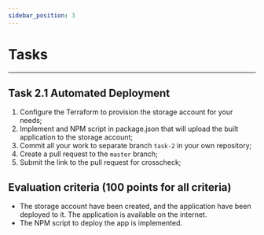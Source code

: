 ```yaml
---
sidebar_position: 3
---
```


# Tasks

---

## Task 2.1 Automated Deployment

1. Configure the Terraform to provision the storage account for your needs;
2. Implement and NPM script in package.json that will upload the built application to the storage account;
3. Commit all your work to separate branch `task-2` in your own repository;
4. Create a pull request to the `master` branch;
5. Submit the link to the pull request for crosscheck;

## Evaluation criteria (100 points for all criteria)

- The storage account have been created, and the application have been deployed to it. The application is available on the internet.
- The NPM script to deploy the app is implemented.
